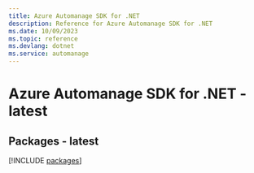```yaml
---
title: Azure Automanage SDK for .NET
description: Reference for Azure Automanage SDK for .NET
ms.date: 10/09/2023
ms.topic: reference
ms.devlang: dotnet
ms.service: automanage
---
```

# Azure Automanage SDK for .NET - latest
## Packages - latest
[!INCLUDE [packages](automanage-index.md)]
